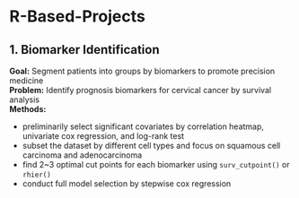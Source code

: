 # R-Based-Projects

## 1. Biomarker Identification
**Goal:** Segment patients into groups by biomarkers to promote precision medicine <br/>
**Problem:** Identify prognosis biomarkers for cervical cancer by survival analysis <br/>
**Methods:** <br/>
  * preliminarily select significant covariates by correlation heatmap, univariate cox regression, and log-rank test
  * subset the dataset by different cell types and focus on squamous cell carcinoma and adenocarcinoma
  * find 2~3 optimal cut points for each biomarker using `surv_cutpoint()` or `rhier()`
  * conduct full model selection by stepwise cox regression

